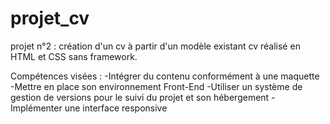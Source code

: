 # projet_cv
projet n°2 : création d'un cv à partir d'un modèle existant
cv réalisé en HTML et CSS sans framework.

Compétences visées : 
-Intégrer du contenu conformément à une maquette
-Mettre en place son environnement Front-End
-Utiliser un système de gestion de versions pour le suivi du projet et son hébergement
-Implémenter une interface responsive
